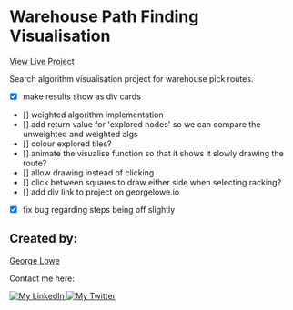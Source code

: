 # Warehouse Path Finding Visualisation

<a href="https://georgelowe.io/Warehouse-Path-Finding-Visualisation/">View Live Project</a>

Search algorithm visualisation project for warehouse pick routes.

- [x] make results show as div cards
- [] weighted algorithm implementation
- [] add return value for 'explored nodes' so we can compare the unweighted and weighted algs
- [] colour explored tiles?
- [] animate the visualise function so that it shows it slowly drawing the route?
- [] allow drawing instead of clicking
- [] click between squares to draw either side when selecting racking?
- [] add div link to project on georgelowe.io
- [x] fix bug regarding steps being off slightly

## Created by:

[George Lowe](https://github.com/georgelowe)

Contact me here:

<p align="left">
  <a href="https://www.linkedin.com/in/george-lowe/"> 
    <img alt="My LinkedIn" src="https://img.shields.io/badge/-LinkedIn-0072b1?style=flat&logo=Linkedin&logoColor=white" />
  </a>
  <a href="https://twitter.com/gloweio"> 
    <img alt="My Twitter" src="https://img.shields.io/badge/-Twitter-00acee?style=flat&logo=Twitter&logoColor=white" />
  </a>
</p>
